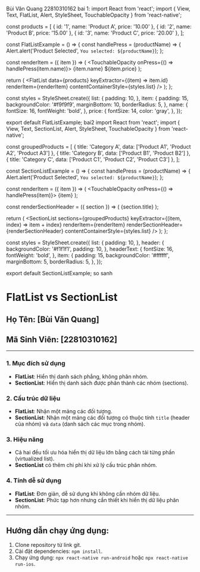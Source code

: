 Bùi Văn Quang 22810310162
bai 1:
import React from 'react';
import { View, Text, FlatList, Alert, StyleSheet, TouchableOpacity } from 'react-native';

const products = [
  { id: '1', name: 'Product A', price: '10.00' },
  { id: '2', name: 'Product B', price: '15.00' },
  { id: '3', name: 'Product C', price: '20.00' },
];

const FlatListExample = () => {
  const handlePress = (productName) => {
    Alert.alert('Product Selected', `You selected: ${productName}`);
  };

  const renderItem = ({ item }) => (
    <TouchableOpacity onPress={() => handlePress(item.name)}>
      <View style={styles.item}>
        <Text style={styles.name}>{item.name}</Text>
        <Text style={styles.price}>${item.price}</Text>
      </View>
    </TouchableOpacity>
  );

  return (
    <FlatList
      data={products}
      keyExtractor={(item) => item.id}
      renderItem={renderItem}
      contentContainerStyle={styles.list}
    />
  );
};

const styles = StyleSheet.create({
  list: {
    padding: 10,
  },
  item: {
    padding: 15,
    backgroundColor: '#f9f9f9',
    marginBottom: 10,
    borderRadius: 5,
  },
  name: {
    fontSize: 16,
    fontWeight: 'bold',
  },
  price: {
    fontSize: 14,
    color: 'gray',
  },
});

export default FlatListExample;
bai2
import React from 'react';
import { View, Text, SectionList, Alert, StyleSheet, TouchableOpacity } from 'react-native';

const groupedProducts = [
  { title: 'Category A', data: ['Product A1', 'Product A2', 'Product A3'] },
  { title: 'Category B', data: ['Product B1', 'Product B2'] },
  { title: 'Category C', data: ['Product C1', 'Product C2', 'Product C3'] },
];

const SectionListExample = () => {
  const handlePress = (productName) => {
    Alert.alert('Product Selected', `You selected: ${productName}`);
  };

  const renderItem = ({ item }) => (
    <TouchableOpacity onPress={() => handlePress(item)}>
      <Text style={styles.item}>{item}</Text>
    </TouchableOpacity>
  );

  const renderSectionHeader = ({ section }) => (
    <View style={styles.header}>
      <Text style={styles.headerText}>{section.title}</Text>
    </View>
  );

  return (
    <SectionList
      sections={groupedProducts}
      keyExtractor={(item, index) => item + index}
      renderItem={renderItem}
      renderSectionHeader={renderSectionHeader}
      contentContainerStyle={styles.list}
    />
  );
};

const styles = StyleSheet.create({
  list: {
    padding: 10,
  },
  header: {
    backgroundColor: '#f1f1f1',
    padding: 10,
  },
  headerText: {
    fontSize: 16,
    fontWeight: 'bold',
  },
  item: {
    padding: 15,
    backgroundColor: '#ffffff',
    marginBottom: 5,
    borderRadius: 5,
  },
});

export default SectionListExample;
so sanh 
# FlatList vs SectionList

## Họ Tên: [Bùi Văn Quang]  
## Mã Sinh Viên: [22810310162]  

---

### **1. Mục đích sử dụng**
- **FlatList**: Hiển thị danh sách phẳng, không phân nhóm.
- **SectionList**: Hiển thị danh sách được phân thành các nhóm (sections).

### **2. Cấu trúc dữ liệu**
- **FlatList**: Nhận một mảng các đối tượng.
- **SectionList**: Nhận một mảng các đối tượng có thuộc tính `title` (header của nhóm) và `data` (danh sách các mục trong nhóm).

### **3. Hiệu năng**
- Cả hai đều tối ưu hóa hiển thị dữ liệu lớn bằng cách tải từng phần (virtualized list).
- **SectionList** có thêm chi phí khi xử lý cấu trúc phân nhóm.

### **4. Tính dễ sử dụng**
- **FlatList**: Đơn giản, dễ sử dụng khi không cần nhóm dữ liệu.
- **SectionList**: Phức tạp hơn nhưng cần thiết khi hiển thị dữ liệu phân nhóm.

---

## Hướng dẫn chạy ứng dụng:
1. Clone repository từ link git.
2. Cài đặt dependencies: `npm install`.
3. Chạy ứng dụng: `npx react-native run-android` hoặc `npx react-native run-ios`.
